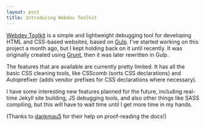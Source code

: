 ```yaml
---
layout: post
title: Introducing Webdev Toolkit
---
```


[Webdev Toolkit](https://github.com/resir014/Webdev-Toolkit) is a simple and lightweight debugging tool for developing HTML and CSS-based websites, based on [Gulp](http://gulpjs.com/). I've started working on this project a month ago, but I kept holding back on it until recently. It was originally created using [Grunt](http://gruntjs.com), then it was later rewritten in Gulp.

The features that are available are currently pretty limited. It has all the basic CSS cleaning tools, like CSScomb (sorts CSS declarations) and Autoprefixer (adds vendor prefixes for CSS declarations where necessary).

I have some interesting new features planned for the future, including real-time Jekyll site building, JS debugging tools, and also other things like SASS compiling, but this will have to wait time until I get more time in my hands.

(Thanks to [dankmau5](https://twitter.com/dankmau5) for their help on proof-reading the docs!)
